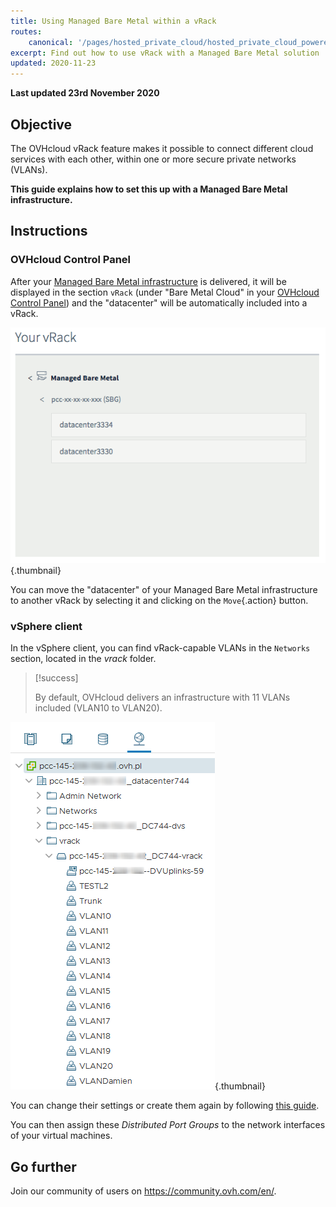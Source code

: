 ```yaml
---
title: Using Managed Bare Metal within a vRack
routes:
    canonical: '/pages/hosted_private_cloud/hosted_private_cloud_powered_by_vmware/using_private_cloud_in_vrack'
excerpt: Find out how to use vRack with a Managed Bare Metal solution
updated: 2020-11-23
---
```


**Last updated 23rd November 2020**

## Objective

The OVHcloud vRack feature makes it possible to connect different cloud services with each other, within one or more secure private networks (VLANs).

**This guide explains how to set this up with a Managed Bare Metal infrastructure.**

## Instructions

### OVHcloud Control Panel

After your [Managed Bare Metal infrastructure](https://www.ovhcloud.com/en-au/managed-bare-metal/) is delivered, it will be displayed in the section `vRack` (under "Bare Metal Cloud" in your [OVHcloud Control Panel](https://ca.ovh.com/auth/?action=gotomanager&from=https://www.ovh.com.au/&ovhSubsidiary=au)) and the "datacenter" will be automatically included into a vRack.

![Data centre](images/vRackDatacenter.PNG){.thumbnail}

You can move the "datacenter" of your Managed Bare Metal infrastructure to another vRack by selecting it and clicking on the `Move`{.action} button.

### vSphere client

In the vSphere client, you can find vRack-capable VLANs in the `Networks` section, located in the *vrack* folder.

> [!success]
>
> By default, OVHcloud delivers an infrastructure with 11 VLANs included (VLAN10 to VLAN20).
>

![vlan](images/vRackVsphere.png){.thumbnail}

You can change their settings or create them again by following [this guide](/pages/bare_metal_cloud/managed_bare_metal/vlan-creation).

You can then assign these *Distributed Port Groups* to the network interfaces of your virtual machines.

## Go further

Join our community of users on <https://community.ovh.com/en/>.

